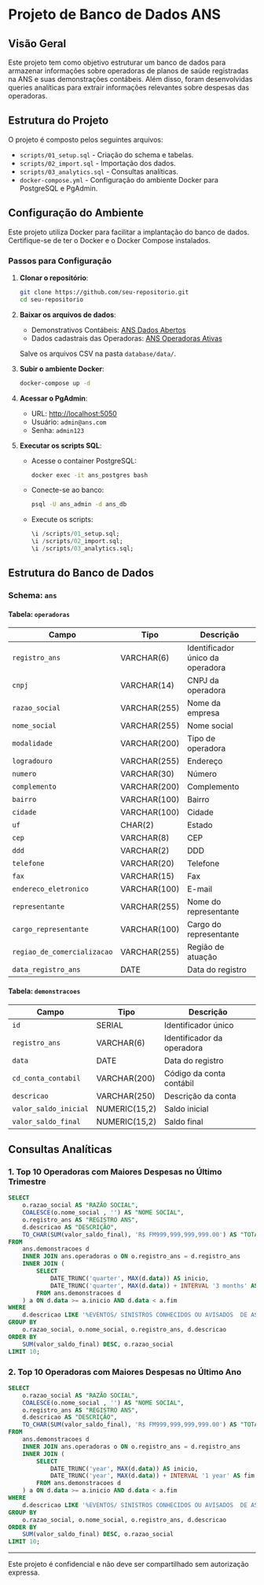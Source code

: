 # Projeto de Banco de Dados ANS

## Visão Geral
Este projeto tem como objetivo estruturar um banco de dados para armazenar informações sobre operadoras de planos de saúde registradas na ANS e suas demonstrações contábeis. Além disso, foram desenvolvidas queries analíticas para extrair informações relevantes sobre despesas das operadoras.

## Estrutura do Projeto
O projeto é composto pelos seguintes arquivos:

- `scripts/01_setup.sql` - Criação do schema e tabelas.
- `scripts/02_import.sql` - Importação dos dados.
- `scripts/03_analytics.sql` - Consultas analíticas.
- `docker-compose.yml` - Configuração do ambiente Docker para PostgreSQL e PgAdmin.

## Configuração do Ambiente
Este projeto utiliza Docker para facilitar a implantação do banco de dados. Certifique-se de ter o Docker e o Docker Compose instalados.

### Passos para Configuração
1. **Clonar o repositório**:
   ```sh
   git clone https://github.com/seu-repositorio.git
   cd seu-repositorio
   ```

2. **Baixar os arquivos de dados**:
   - Demonstrativos Contábeis: [ANS Dados Abertos](https://dadosabertos.ans.gov.br/FTP/PDA/demonstracoes_contabeis/)
   - Dados cadastrais das Operadoras: [ANS Operadoras Ativas](https://dadosabertos.ans.gov.br/FTP/PDA/operadoras_de_plano_de_saude_ativas/)

   Salve os arquivos CSV na pasta `database/data/`.

3. **Subir o ambiente Docker**:
   ```sh
   docker-compose up -d
   ```

4. **Acessar o PgAdmin**:
   - URL: [http://localhost:5050](http://localhost:5050)
   - Usuário: `admin@ans.com`
   - Senha: `admin123`

5. **Executar os scripts SQL**:
   - Acesse o container PostgreSQL:
     ```sh
     docker exec -it ans_postgres bash
     ```
   - Conecte-se ao banco:
     ```sh
     psql -U ans_admin -d ans_db
     ```
   - Execute os scripts:
     ```sql
     \i /scripts/01_setup.sql;
     \i /scripts/02_import.sql;
     \i /scripts/03_analytics.sql;
     ```

## Estrutura do Banco de Dados
### Schema: `ans`

#### Tabela: `operadoras`
| Campo | Tipo | Descrição |
|--------|------|------------|
| `registro_ans` | VARCHAR(6) | Identificador único da operadora |
| `cnpj` | VARCHAR(14) | CNPJ da operadora |
| `razao_social` | VARCHAR(255) | Nome da empresa |
| `nome_social` | VARCHAR(255) | Nome social |
| `modalidade` | VARCHAR(200) | Tipo de operadora |
| `logradouro` | VARCHAR(255) | Endereço |
| `numero` | VARCHAR(30) | Número |
| `complemento` | VARCHAR(200) | Complemento |
| `bairro` | VARCHAR(100) | Bairro |
| `cidade` | VARCHAR(100) | Cidade |
| `uf` | CHAR(2) | Estado |
| `cep` | VARCHAR(8) | CEP |
| `ddd` | VARCHAR(2) | DDD |
| `telefone` | VARCHAR(20) | Telefone |
| `fax` | VARCHAR(15) | Fax |
| `endereco_eletronico` | VARCHAR(100) | E-mail |
| `representante` | VARCHAR(255) | Nome do representante |
| `cargo_representante` | VARCHAR(100) | Cargo do representante |
| `regiao_de_comercializacao` | VARCHAR(255) | Região de atuação |
| `data_registro_ans` | DATE | Data do registro |

#### Tabela: `demonstracoes`
| Campo | Tipo | Descrição |
|--------|------|------------|
| `id` | SERIAL | Identificador único |
| `registro_ans` | VARCHAR(6) | Identificador da operadora |
| `data` | DATE | Data do registro |
| `cd_conta_contabil` | VARCHAR(200) | Código da conta contábil |
| `descricao` | VARCHAR(250) | Descrição da conta |
| `valor_saldo_inicial` | NUMERIC(15,2) | Saldo inicial |
| `valor_saldo_final` | NUMERIC(15,2) | Saldo final |

## Consultas Analíticas

### 1. Top 10 Operadoras com Maiores Despesas no Último Trimestre
```sql
SELECT
    o.razao_social AS "RAZÃO SOCIAL",
    COALESCE(o.nome_social , '') AS "NOME SOCIAL",
    o.registro_ans AS "REGISTRO ANS",
    d.descricao AS "DESCRIÇÃO",
    TO_CHAR(SUM(valor_saldo_final), 'R$ FM999,999,999,999.00') AS "TOTAL DESPESAS"
FROM
    ans.demonstracoes d
    INNER JOIN ans.operadoras o ON o.registro_ans = d.registro_ans
    INNER JOIN (
        SELECT
            DATE_TRUNC('quarter', MAX(d.data)) AS inicio,
            DATE_TRUNC('quarter', MAX(d.data)) + INTERVAL '3 months' AS fim
        FROM ans.demonstracoes d
    ) a ON d.data >= a.inicio AND d.data < a.fim
WHERE
    d.descricao LIKE '%EVENTOS/ SINISTROS CONHECIDOS OU AVISADOS  DE ASSISTÊNCIA A SAÚDE MEDICO HOSPITALAR%'
GROUP BY
    o.razao_social, o.nome_social, o.registro_ans, d.descricao
ORDER BY
    SUM(valor_saldo_final) DESC, o.razao_social
LIMIT 10;
```

### 2. Top 10 Operadoras com Maiores Despesas no Último Ano
```sql
SELECT
    o.razao_social AS "RAZÃO SOCIAL",
    COALESCE(o.nome_social , '') AS "NOME SOCIAL",
    o.registro_ans AS "REGISTRO ANS",
    d.descricao AS "DESCRIÇÃO",
    TO_CHAR(SUM(valor_saldo_final), 'R$ FM999,999,999,999.00') AS "TOTAL DESPESAS"
FROM
    ans.demonstracoes d
    INNER JOIN ans.operadoras o ON o.registro_ans = d.registro_ans
    INNER JOIN (
        SELECT
            DATE_TRUNC('year', MAX(d.data)) AS inicio,
            DATE_TRUNC('year', MAX(d.data)) + INTERVAL '1 year' AS fim
        FROM ans.demonstracoes d
    ) a ON d.data >= a.inicio AND d.data < a.fim
WHERE
    d.descricao LIKE '%EVENTOS/ SINISTROS CONHECIDOS OU AVISADOS  DE ASSISTÊNCIA A SAÚDE MEDICO HOSPITALAR%'
GROUP BY
    o.razao_social, o.nome_social, o.registro_ans, d.descricao
ORDER BY
    SUM(valor_saldo_final) DESC, o.razao_social
LIMIT 10;
```

---
Este projeto é confidencial e não deve ser compartilhado sem autorização expressa.